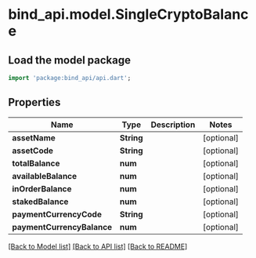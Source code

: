 # bind_api.model.SingleCryptoBalance

## Load the model package
```dart
import 'package:bind_api/api.dart';
```

## Properties
Name | Type | Description | Notes
------------ | ------------- | ------------- | -------------
**assetName** | **String** |  | [optional] 
**assetCode** | **String** |  | [optional] 
**totalBalance** | **num** |  | [optional] 
**availableBalance** | **num** |  | [optional] 
**inOrderBalance** | **num** |  | [optional] 
**stakedBalance** | **num** |  | [optional] 
**paymentCurrencyCode** | **String** |  | [optional] 
**paymentCurrencyBalance** | **num** |  | [optional] 

[[Back to Model list]](../README.md#documentation-for-models) [[Back to API list]](../README.md#documentation-for-api-endpoints) [[Back to README]](../README.md)


